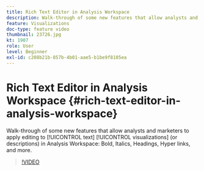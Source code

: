```yaml
---
title: Rich Text Editor in Analysis Workspace
description: Walk-through of some new features that allow analysts and marketers to apply editing to text visualizations (or descriptions) in Analysis Workspace - Bold, Italics, Headings, Hyper links, and more.
feature: Visualizations
doc-type: feature video
thumbnail: 23726.jpg
kt: 1907
role: User
level: Beginner
exl-id: c208b21b-857b-4b01-aae5-b1be9f8105ea
---
```

# Rich Text Editor in Analysis Workspace {#rich-text-editor-in-analysis-workspace}

Walk-through of some new features that allow analysts and marketers to apply editing to [!UICONTROL text] [!UICONTROL visualizations] (or descriptions) in Analysis Workspace: Bold, Italics, Headings, Hyper links, and more.

>[!VIDEO](https://video.tv.adobe.com/v/23726/?quality=12)
